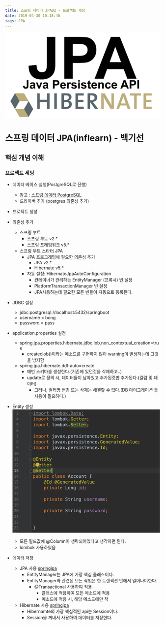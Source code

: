 ```yaml
---
title: 스프링 데이터 JPA02 - 프로젝트 세팅
date: 2019-04-30 15:18:46
tags: JPA
---
```

![springf](/images/jpa_logo.png)
# 스프링 데이터 JPA(inflearn) - 백기선 
## 핵심 개념 이해

### 프로젝트 세팅
- 데이터 베이스 실행(PostgreSQL로 진행)
    - 참고 : [스프링 데이터 PostgreSQL](https://cyr9210.github.io/2019/04/15/Spring/springboot13/#PostgreSQL-%ED%8F%AC%EC%8A%A4%ED%8A%B8%EA%B7%B8%EB%A0%88%EC%8A%A4)
    - 드라이버 추가 (postgres 의존성 추가)
- 프로젝트 생성
- 의존성 추가
    - 스프링 부트
        - 스프링 부트 v2.*
        - 스프링 프레임워크 v5.*
    - 스프링 부트 스타터 JPA
        - JPA 프로그래밍에 필요한 의존성 추가
            - JPA v2.*
            - Hibernate v5.*
        - 자동 설정: HibernateJpaAutoConfiguration
            - 컨테이너가 관리하는 EntityManager (프록시) 빈 설정
            - PlatformTransactionManager 빈 설정
            - JPA사용하는데 필요한 모든 빈들이 자동으로 등록된다.
            
- JDBC 설정
    - jdbc:postgresql://localhost:5432/springboot
    - username = bong
    - password = pass
    
- application.properties 설정
    - spring.jpa.properties.hibernate.jdbc.lob.non_contextual_creation=true
        - createclob()이라는 메소드를 구현하지 않아 warning이 발생하는데 그것을 방지함
    - spring.jpa.hibernate.ddl-auto=create
        - 매번 스키마를 생성한다.(기존에 있던것을 삭제하고..)
        - update로 정의 시, 데이터들이 남아있고 추가된것만 추가된다.(컬럼 및 데이터)
            - 그러나, 컬러명 변경 또는 삭제는 해결할 수 없다.(DB 마이그레이션 툴 사용이 필요하다.)
        
- Entity 생성
    ![springjpa](/images/jpa/jpa02-1.png)
    - 모든 필드값에 @Column이 생략되어있다고 생각하면 된다.
    - lombok 사용하였음
    
- 데이터 저장
    - JPA 사용
        [springjpa](/images/jpa/jpa02-2.png)
        - EntityManager는 JPA에 가장 핵심 클래스이다.
        - EntityManager와 관련된 모든 작업은 한 트랜잭션 안에서 일어나야한다.
            - @Transactional 사용하여 적용
                - 클래스에 적용하여 모든 메소드에 적용
                - 메소드에 적용 시, 해당 메소드에만 작
    - Hibernate 사용
        [springjpa](/images/jpa/jpa02-3.png)
        - Hibernamte의 가장 핵심적인 api는 Session이다.
        - Session을 꺼내서 사용하여 데이터를 저장한다. 
<br><br>